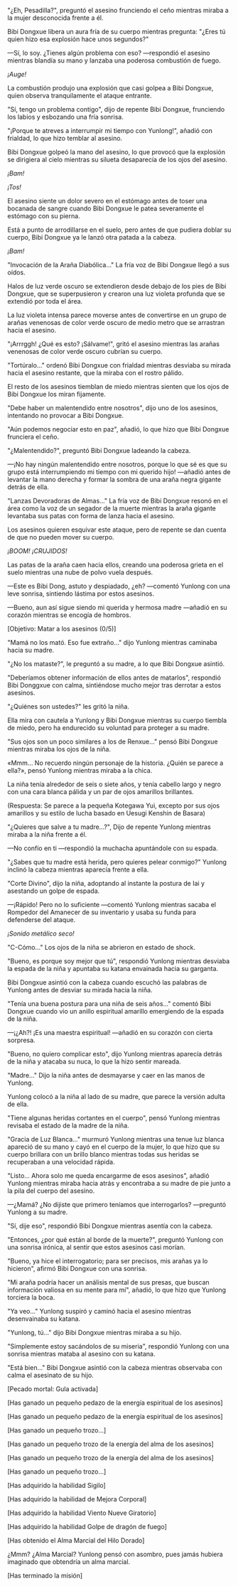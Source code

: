 
"¿Eh, Pesadilla?", preguntó el asesino frunciendo el ceño mientras miraba a la mujer desconocida frente a él.

Bibi Dongxue libera un aura fría de su cuerpo mientras pregunta: "¿Eres tú quien hizo esa explosión hace unos segundos?"

—Sí, lo soy. ¿Tienes algún problema con eso? —respondió el asesino mientras blandía su mano y lanzaba una poderosa combustión de fuego.

*¡Auge!*

La combustión produjo una explosión que casi golpea a Bibi Dongxue, quien observa tranquilamente el ataque entrante.

"Sí, tengo un problema contigo", dijo de repente Bibi Dongxue, frunciendo los labios y esbozando una fría sonrisa.

"¡Porque te atreves a interrumpir mi tiempo con Yunlong!", añadió con frialdad, lo que hizo temblar al asesino.

Bibi Dongxue golpeó la mano del asesino, lo que provocó que la explosión se dirigiera al cielo mientras su silueta desaparecía de los ojos del asesino.

*¡Bam!*

*¡Tos!*

El asesino siente un dolor severo en el estómago antes de toser una bocanada de sangre cuando Bibi Dongxue le patea severamente el estómago con su pierna.

Está a punto de arrodillarse en el suelo, pero antes de que pudiera doblar su cuerpo, Bibi Dongxue ya le lanzó otra patada a la cabeza.

*¡Bam!*

"Invocación de la Araña Diabólica..." La fría voz de Bibi Dongxue llegó a sus oídos.

Halos de luz verde oscuro se extendieron desde debajo de los pies de Bibi Dongxue, que se superpusieron y crearon una luz violeta profunda que se extendió por toda el área.

La luz violeta intensa parece moverse antes de convertirse en un grupo de arañas venenosas de color verde oscuro de medio metro que se arrastran hacia el asesino.

"¡Arrrggh! ¿Qué es esto? ¡Sálvame!", gritó el asesino mientras las arañas venenosas de color verde oscuro cubrían su cuerpo.

"Tortúralo..." ordenó Bibi Dongxue con frialdad mientras desviaba su mirada hacia el asesino restante, que la miraba con el rostro pálido.

El resto de los asesinos tiemblan de miedo mientras sienten que los ojos de Bibi Dongxue los miran fijamente.

"Debe haber un malentendido entre nosotros", dijo uno de los asesinos, intentando no provocar a Bibi Dongxue.

"Aún podemos negociar esto en paz", añadió, lo que hizo que Bibi Dongxue frunciera el ceño.

"¿Malentendido?", preguntó Bibi Dongxue ladeando la cabeza.

—¡No hay ningún malentendido entre nosotros, porque lo que sé es que su grupo está interrumpiendo mi tiempo con mi querido hijo! —añadió antes de levantar la mano derecha y formar la sombra de una araña negra gigante detrás de ella.

"Lanzas Devoradoras de Almas..." La fría voz de Bibi Dongxue resonó en el área como la voz de un segador de la muerte mientras la araña gigante levantaba sus patas con forma de lanza hacia el asesino.

Los asesinos quieren esquivar este ataque, pero de repente se dan cuenta de que no pueden mover su cuerpo.

*¡BOOM!* *¡CRUJIDOS!*

Las patas de la araña caen hacia ellos, creando una poderosa grieta en el suelo mientras una nube de polvo vuela después.

—Este es Bibi Dong, astuto y despiadado, ¿eh? —comentó Yunlong con una leve sonrisa, sintiendo lástima por estos asesinos.

—Bueno, aun así sigue siendo mi querida y hermosa madre —añadió en su corazón mientras se encogía de hombros.

[Objetivo: Matar a los asesinos (0/5)]

"Mamá no los mató. Eso fue extraño..." dijo Yunlong mientras caminaba hacia su madre.

"¿No los mataste?", le preguntó a su madre, a lo que Bibi Dongxue asintió.

"Deberíamos obtener información de ellos antes de matarlos", respondió Bibi Donggxue con calma, sintiéndose mucho mejor tras derrotar a estos asesinos.

"¿Quiénes son ustedes?" les gritó la niña.

Ella mira con cautela a Yunlong y Bibi Dongxue mientras su cuerpo tiembla de miedo, pero ha endurecido su voluntad para proteger a su madre.

"Sus ojos son un poco similares a los de Renxue..." pensó Bibi Dongxue mientras miraba los ojos de la niña.

«Mmm... No recuerdo ningún personaje de la historia. ¿Quién se parece a ella?», pensó Yunlong mientras miraba a la chica.

La niña tenía alrededor de seis o siete años, y tenía cabello largo y negro con una cara blanca pálida y un par de ojos amarillos brillantes.

(Respuesta: Se parece a la pequeña Kotegawa Yui, excepto por sus ojos amarillos y su estilo de lucha basado en Uesugi Kenshin de Basara)

"¿Quieres que salve a tu madre...?", Dijo de repente Yunlong mientras miraba a la niña frente a él.

—No confío en ti —respondió la muchacha apuntándole con su espada.

"¿Sabes que tu madre está herida, pero quieres pelear conmigo?" Yunlong inclinó la cabeza mientras aparecía frente a ella.

"Corte Divino", dijo la niña, adoptando al instante la postura de Iai y asestando un golpe de espada.

—¡Rápido! Pero no lo suficiente —comentó Yunlong mientras sacaba el Rompedor del Amanecer de su inventario y usaba su funda para defenderse del ataque.

*¡Sonido metálico seco!*

"C-Cómo..." Los ojos de la niña se abrieron en estado de shock.

"Bueno, es porque soy mejor que tú", respondió Yunlong mientras desviaba la espada de la niña y apuntaba su katana envainada hacia su garganta.

Bibi Dongxue asintió con la cabeza cuando escuchó las palabras de Yunlong antes de desviar su mirada hacia la niña.

"Tenía una buena postura para una niña de seis años..." comentó Bibi Dongxue cuando vio un anillo espiritual amarillo emergiendo de la espada de la niña.

—¡¿Ah?! ¡Es una maestra espiritual! —añadió en su corazón con cierta sorpresa.

"Bueno, no quiero complicar esto", dijo Yunlong mientras aparecía detrás de la niña y atacaba su nuca, lo que la hizo sentir mareada.

"Madre..." Dijo la niña antes de desmayarse y caer en las manos de Yunlong.

Yunlong colocó a la niña al lado de su madre, que parece la versión adulta de ella.

"Tiene algunas heridas cortantes en el cuerpo", pensó Yunlong mientras revisaba el estado de la madre de la niña.

"Gracia de Luz Blanca..." murmuró Yunlong mientras una tenue luz blanca apareció de su mano y cayó en el cuerpo de la mujer, lo que hizo que su cuerpo brillara con un brillo blanco mientras todas sus heridas se recuperaban a una velocidad rápida.

"Listo... Ahora solo me queda encargarme de esos asesinos", añadió Yunlong mientras miraba hacia atrás y encontraba a su madre de pie junto a la pila del cuerpo del asesino.

—¿Mamá? ¿No dijiste que primero teníamos que interrogarlos? —preguntó Yunlong a su madre.

"Sí, dije eso", respondió Bibi Dongxue mientras asentía con la cabeza.

"Entonces, ¿por qué están al borde de la muerte?", preguntó Yunlong con una sonrisa irónica, al sentir que estos asesinos casi morían.

"Bueno, ya hice el interrogatorio; para ser precisos, mis arañas ya lo hicieron", afirmó Bibi Dongxue con una sonrisa.

"Mi araña podría hacer un análisis mental de sus presas, que buscan información valiosa en su mente para mí", añadió, lo que hizo que Yunlong torciera la boca.

"Ya veo..." Yunlong suspiró y caminó hacia el asesino mientras desenvainaba su katana.

"Yunlong, tú..." dijo Bibi Dongxue mientras miraba a su hijo.

"Simplemente estoy sacándolos de su miseria", respondió Yunlong con una sonrisa mientras mataba al asesino con su katana.

"Está bien..." Bibi Dongxue asintió con la cabeza mientras observaba con calma el asesinato de su hijo.

[Pecado mortal: Gula activada]

[Has ganado un pequeño pedazo de la energía espiritual de los asesinos]

[Has ganado un pequeño pedazo de la energía espiritual de los asesinos]

[Has ganado un pequeño trozo...]

[Has ganado un pequeño trozo de la energía del alma de los asesinos]

[Has ganado un pequeño trozo de la energía del alma de los asesinos]

[Has ganado un pequeño trozo...]

[Has adquirido la habilidad Sigilo]

[Has adquirido la habilidad de Mejora Corporal]

[Has adquirido la habilidad Viento Nueve Giratorio]

[Has adquirido la habilidad Golpe de dragón de fuego]

[Has obtenido el Alma Marcial del Hilo Dorado]

¿Mmm? ¿Alma Marcial? Yunlong pensó con asombro, pues jamás hubiera imaginado que obtendría un alma marcial.

[Has terminado la misión]